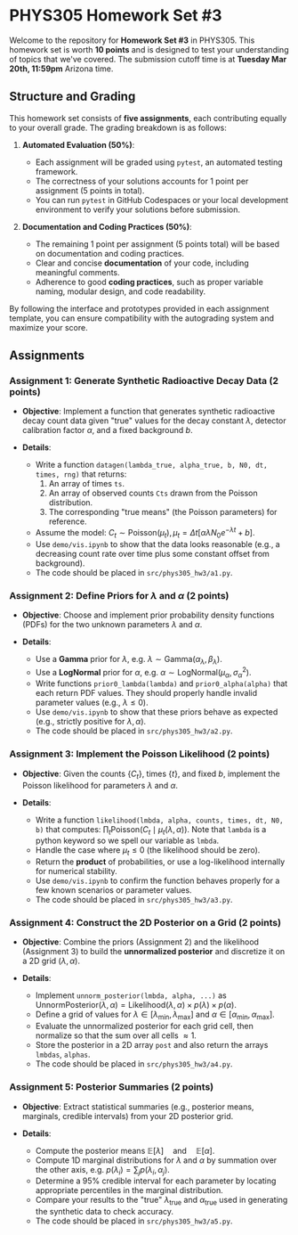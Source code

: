 # PHYS305 Homework Set #3

Welcome to the repository for **Homework Set #3** in PHYS305.
This homework set is worth **10 points** and is designed to test your
understanding of topics that we've covered.
The submission cutoff time is at **Tuesday Mar 20th, 11:59pm** Arizona
time.


## Structure and Grading

This homework set consists of **five assignments**, each contributing
equally to your overall grade.
The grading breakdown is as follows:

1. **Automated Evaluation (50%)**:
   * Each assignment will be graded using `pytest`, an automated
     testing framework.
   * The correctness of your solutions accounts for 1 point per
     assignment (5 points in total).
   * You can run `pytest` in GitHub Codespaces or your local
     development environment to verify your solutions before
     submission.

2. **Documentation and Coding Practices (50%)**:
   * The remaining 1 point per assignment (5 points total) will be
     based on documentation and coding practices.
   * Clear and concise **documentation** of your code, including
     meaningful comments.
   * Adherence to good **coding practices**, such as proper variable
     naming, modular design, and code readability.

By following the interface and prototypes provided in each assignment
template, you can ensure compatibility with the autograding system and
maximize your score.


## Assignments

### **Assignment 1**: Generate Synthetic Radioactive Decay Data (2 points)

* **Objective**:
  Implement a function that generates synthetic radioactive decay
  count data given "true" values for the decay constant $\lambda$,
  detector calibration factor $\alpha$, and a fixed background $b$.

* **Details**:
  * Write a function `datagen(lambda_true, alpha_true, b, N0, dt,
    times, rng)` that returns:
    1. An array of times `ts`.
    2. An array of observed counts `Cts` drawn from the Poisson distribution.
    3. The corresponding "true means" (the Poisson parameters) for reference.
  * Assume the model:
    $C_t \sim \mathrm{Poisson}\left(\mu_t\right),
    \mu_t = \Delta t \left[\alpha \lambda N_0 e^{-\lambda t} + b\right]$.
  * Use `demo/vis.ipynb` to show that the data looks reasonable (e.g.,
    a decreasing count rate over time plus some constant offset from
    background).
  * The code should be placed in `src/phys305_hw3/a1.py`.

### **Assignment 2**: Define Priors for $\lambda$ and $\alpha$ (2 points)

* **Objective**:
  Choose and implement prior probability density functions (PDFs) for
  the two unknown parameters $\lambda$ and $\alpha$.

* **Details**:
  * Use a **Gamma** prior for $\lambda$, e.g. $\lambda \sim
    \mathrm{Gamma}(\alpha_\lambda, \beta_\lambda)$.
  * Use a **LogNormal** prior for $\alpha$, e.g. $\alpha \sim
    \mathrm{LogNormal}(\mu_\alpha, \sigma_\alpha^2)$.
  * Write functions `prior0_lambda(lambda)` and `prior0_alpha(alpha)`
    that each return PDF values. They should properly handle invalid
    parameter values (e.g., $\lambda \le 0$).
  * Use `demo/vis.ipynb` to show that these priors behave as expected
    (e.g., strictly positive for $\lambda,\alpha$).
  * The code should be placed in `src/phys305_hw3/a2.py`.

### **Assignment 3**: Implement the Poisson Likelihood (2 points)

* **Objective**:
  Given the counts $\{C_t\}$, times $\{t\}$, and fixed $b$, implement
  the Poisson likelihood for parameters $\lambda$ and $\alpha$.

* **Details**:
  * Write a function `likelihood(lmbda, alpha, counts, times, dt, N0,
    b)` that computes: $\prod_{t} \mathrm{Poisson}\left(C_t \mid
    \mu_t(\lambda,\alpha)\right)$.
    Note that `lambda` is a python keyword so we spell our variable as
    `lmbda`.
  * Handle the case where $\mu_t \le 0$ (the likelihood should be
    zero).
  * Return the **product** of probabilities, or use a log-likelihood
    internally for numerical stability.
  * Use `demo/vis.ipynb` to confirm the function behaves properly for
    a few known scenarios or parameter values.
  * The code should be placed in `src/phys305_hw3/a3.py`.

### **Assignment 4**: Construct the 2D Posterior on a Grid (2 points)

* **Objective**:
  Combine the priors (Assignment 2) and the likelihood (Assignment 3)
  to build the **unnormalized posterior** and discretize it on a 2D
  grid $(\lambda, \alpha)$.

* **Details**:
  * Implement `unnorm_posterior(lmbda, alpha, ...)` as
    $\mathrm{UnnormPosterior}(\lambda,\alpha) =
    \mathrm{Likelihood}(\lambda,\alpha) \times
    p(\lambda) \times p(\alpha)$.
  * Define a grid of values for $\lambda \in [\lambda_\min,
    \lambda_\max]$ and $\alpha \in [\alpha_\min, \alpha_\max]$.
  * Evaluate the unnormalized posterior for each grid cell, then
    normalize so that the sum over all cells $\approx 1$.
  * Store the posterior in a 2D array `post` and also return the
    arrays `lmbdas`, `alphas`.
  * The code should be placed in `src/phys305_hw3/a4.py`.

### **Assignment 5**: Posterior Summaries (2 points)

* **Objective**:
  Extract statistical summaries (e.g., posterior means, marginals,
  credible intervals) from your 2D posterior grid.

* **Details**:
  * Compute the posterior means $\mathbb{E}[\lambda]
    \quad\text{and}\quad \mathbb{E}[\alpha]$.
  * Compute 1D marginal distributions for $\lambda$ and $\alpha$ by
    summation over the other axis, e.g.
    $p(\lambda_i) = \sum_j p(\lambda_i,\alpha_j)$.
  * Determine a 95% credible interval for each parameter by locating
    appropriate percentiles in the marginal distribution.
  * Compare your results to the "true" $\lambda_\text{true}$ and
    $\alpha_\text{true}$ used in generating the synthetic data to
    check accuracy.
  * The code should be placed in `src/phys305_hw3/a5.py`.
